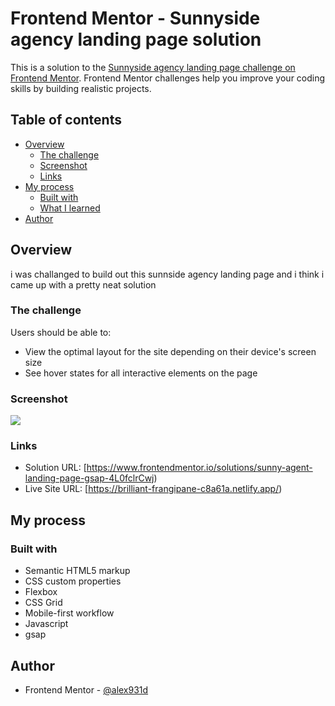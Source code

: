 # Frontend Mentor - Sunnyside agency landing page solution

This is a solution to the [Sunnyside agency landing page challenge on Frontend Mentor](https://www.frontendmentor.io/challenges/sunnyside-agency-landing-page-7yVs3B6ef). Frontend Mentor challenges help you improve your coding skills by building realistic projects.

## Table of contents

- [Overview](#overview)
  - [The challenge](#the-challenge)
  - [Screenshot](#screenshot)
  - [Links](#links)
- [My process](#my-process)
  - [Built with](#built-with)
  - [What I learned](#what-i-learned)
- [Author](#author)




## Overview
i was challanged to build out this sunnside agency landing page and i think i came up with a pretty neat solution
### The challenge

Users should be able to:

- View the optimal layout for the site depending on their device's screen size
- See hover states for all interactive elements on the page

### Screenshot

![](https://i.ibb.co/6ZGwr3Y/desktop-design.jpg)





### Links

- Solution URL: [https://www.frontendmentor.io/solutions/sunny-agent-landing-page-gsap-4L0fclrCwj)
- Live Site URL: [https://brilliant-frangipane-c8a61a.netlify.app/)

## My process

### Built with

- Semantic HTML5 markup
- CSS custom properties
- Flexbox
- CSS Grid
- Mobile-first workflow
- Javascript
- gsap


## Author


- Frontend Mentor - [@alex931d](https://www.frontendmentor.io/profile/alex931d)






